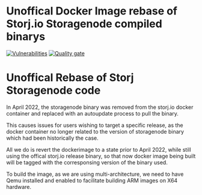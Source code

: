 # Unoffical Docker Image rebase of Storj.io Storagenode compiled binarys

[![Vulnerabilities](https://sonarcloud.io/api/project_badges/measure?project=CutieePie-bit_storj-unofficial&metric=vulnerabilities)](https://sonarcloud.io/summary/new_code?id=CutieePie-bit_storj-unofficial) [![Quality gate](https://sonarcloud.io/api/project_badges/quality_gate?project=CutieePie-bit_storj-unofficial)](https://sonarcloud.io/summary/new_code?id=CutieePie-bit_storj-unofficial)

# Unoffical Rebase of Storj Storagenode code

In April 2022, the storagenode binary was removed from the storj.io docker container and replaced with an autoupdate process to pull the binary.

This causes issues for users wishing to target a specific release, as the docker container no longer related to the version of storagenode binary which had been historically the case.

All we do is revert the dockerimage to a state prior to April 2022, while still using the offical storj.io release binary, so that now docker image being built will be tagged with the corresponsing version of the binary used.

To build the image, as we are using multi-architecture, we need to have Qemu installed and enabled to facilitate building ARM images on X64 hardware.
